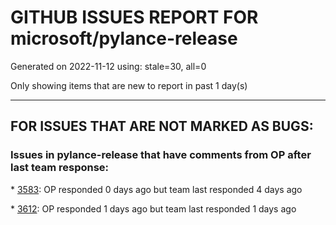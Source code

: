 
# GITHUB ISSUES REPORT FOR microsoft/pylance-release


Generated on 2022-11-12 using: stale=30, all=0


Only showing items that are new to report in past 1 day(s)


---

## FOR ISSUES THAT ARE NOT MARKED AS BUGS:


### Issues in pylance-release that have comments from OP after last team response:


\* [3583](https://github.com/microsoft/pylance-release/issues/3583 "Matplotlib 3D Syntax Incorrectly Highlighted"): OP responded 0 days ago but team last responded 4 days ago

\* [3612](https://github.com/microsoft/pylance-release/issues/3612 "Inappropriate type error with docstrings"): OP responded 1 days ago but team last responded 1 days ago
